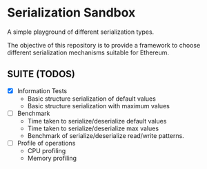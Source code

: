 # Serialization Sandbox

A simple playground of different serialization types.

The objective of this repository is to provide a framework to choose different
serialization mechanisms suitable for Ethereum.

## SUITE (TODOS)

* [x] Information Tests
    * Basic structure serialization of default values
    * Basic structure serialization with maximum values
* [ ] Benchmark
    * Time taken to serialize/deserialize default values
    * Time taken to serialize/deserialize max values
    * Benchmark of serialize/deserialize read/write patterns.
* [ ] Profile of operations
    * CPU profiling
    * Memory profiling

